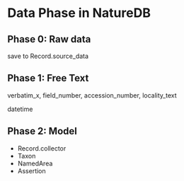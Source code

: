 # Data Phase in NatureDB

## Phase 0: Raw data

save to Record.source_data

## Phase 1: Free Text

verbatim_x, field_number, accession_number, locality_text

datetime

## Phase 2: Model

- Record.collector
- Taxon
- NamedArea
- Assertion
